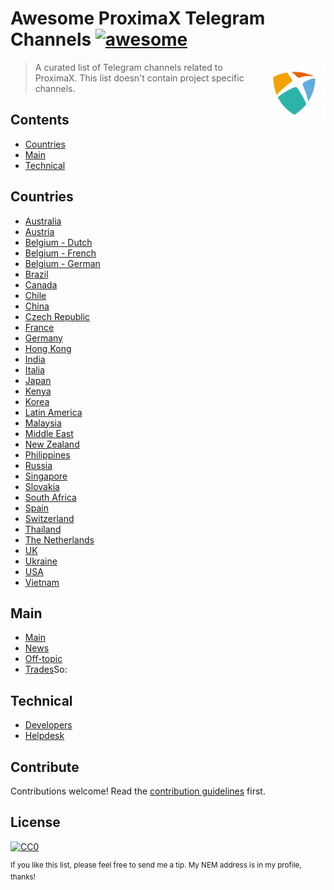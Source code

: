 # Awesome ProximaX Telegram Channels [![awesome](https://awesome.re/badge.svg)](https://awesome.re)

[<img src="https://github.com/Sateetje/awesome-proximax-telegram/blob/master/awesome-proximax.png" align="right" width="100">](https://proximax.io/)

> A curated list of Telegram channels related to ProximaX. This list doesn't contain project specific channels.

## Contents
* [Countries](#countries)
* [Main](#main)
* [Technical](#technical)

## Countries
* [Australia](https://t.me/proximaxioaustralia)
* [Austria](https://t.me/proximaxiogerman)
* [Belgium - Dutch](https://t.me/proximaxdutch)
* [Belgium - French](https://t.me/proximaxfrance)
* [Belgium - German](https://t.me/proximaxiogerman)
* [Brazil](https://t.me/proximaxiobrazil)
* [Canada](https://t.me/proximaxiocanada)
* [Chile](https://t.me/proximaxiochile)
* [China](https://t.me/proximaxiochina)
* [Czech Republic](https://t.me/proximaxioczechslovakia)
* [France](https://t.me/proximaxfrance)
* [Germany](https://t.me/proximaxiogerman)
* [Hong Kong](https://t.me/proximaxihkK)
* [India](https://t.me/proximaxioindia)
* [Italia](https://t.me/proximaxitalia)
* [Japan](https://t.me/proximaxiojapan)
* [Kenya](https://t.me/proximaxkenya)
* [Korea](https://t.me/koreaproximax)
* [Latin America](https://t.me/proximaxiolatinamerica)
* [Malaysia](t.me/proximaxiomalaysia)
* [Middle East](https://t.me/proximaxiomiddleeast)
* [New Zealand](https://t.me/proximaxnewzealand)
* [Philippines](https://t.me/proximaxiophilippines)
* [Russia](https://t.me/proximaxrussia)
* [Singapore](https://t.me/proximaxiosingapore)
* [Slovakia](https://t.me/proximaxioczechslovakia)
* [South Africa](https://t.me/proximaxiosouthafrica)
* [Spain](https://t.me/proximaxiospain)
* [Switzerland](https://t.me/proximaxiogerman)
* [Thailand](https://t.me/proximaxiothailand)
* [The Netherlands](https://t.me/proximaxdutch)
* [UK](https://t.me/proximaxiouk)
* [Ukraine](https://t.me/proximaxukraine)
* [USA](https://t.me/proximaxiousa)
* [Vietnam](https://t.me/proximaxiovietnam)

## Main
* [Main](https://t.me/proximaxio)
* [News](https://t.me/proximaxionews)
* [Off-topic](https://t.me/proximaxofftopic)
* [Trades](https://t.me/proximaxtrades)So:

## Technical
* [Developers](https://t.me/proximax_devs)
* [Helpdesk](https://t.me/proximaxhelpdesk)

## Contribute
Contributions welcome! Read the [contribution guidelines](https://github.com/Sateetje/awesome-proximax-telegram/blob/master/contributing.md) first.

## License
[![CC0](http://mirrors.creativecommons.org/presskit/buttons/88x31/svg/cc-zero.svg)](https://creativecommons.org/publicdomain/zero/1.0/)

<sup>If you like this list, please feel free to send me a tip. My NEM address is in my profile, thanks!</sup>
